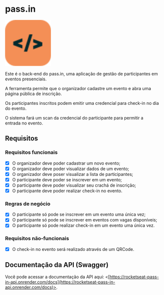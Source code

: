 # pass.in

<img src="./assets/logo.svg" height="150" alt="Logo da aplicação" />

Este é o back-end do pass.in, uma aplicação de gestão de participantes em eventos presenciais.

A ferramenta permite que o organizador cadastre um evento e abra uma página pública de inscrição.

Os participantes inscritos podem emitir uma credencial para check-in no dia do evento.

O sistema fará um scan da credencial do participante para permitir a entrada no evento.

## Requisitos

### Requisitos funcionais

 - [x] O organizador deve poder cadastrar um novo evento;
 - [x] O organizador deve poder visualizar dados de um evento;
 - [x] O organizador deve poser visualizar a lista de participantes;
 - [x] O participante deve poder se inscrever em um evento;
 - [x] O participante deve poder visualizar seu crachá de inscrição;
 - [x] O participante deve poder realizar check-in no evento.

### Regras de negócio

 - [x] O participante só pode se inscrever em um evento uma única vez;
 - [x] O participante só pode se inscrever em eventos com vagas disponíveis;
 - [x] O participante só pode realizar check-in em um evento uma única vez.

### Requisitos não-funcionais

 - [x] O check-in no evento será realizado através de um QRCode.

## Documentação da API (Swagger)

Você pode acessar a documentação da API aqui: <[https://rocketseat-pass-in-api.onrender.com/docs](https://rocketseat-pass-in-api.onrender.com/docs)>.
